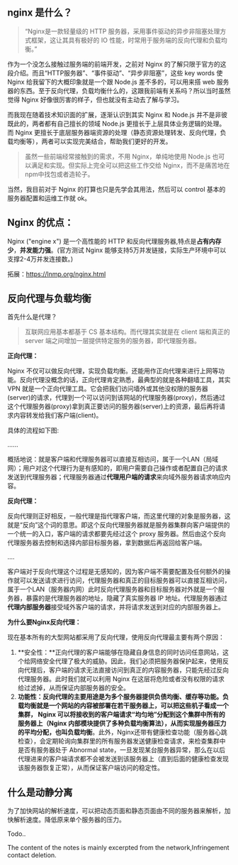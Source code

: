 ## nginx 是什么？

> “Nginx是一款轻量级的 HTTP 服务器，采用事件驱动的异步非阻塞处理方式框架，这让其具有极好的 IO 性能，时常用于服务端的反向代理和负载均衡。”

作为一个没怎么接触过服务端的前端开发，之前对 Nginx 的了解只限于官方的这段介绍。而且“HTTP服务器”、“事件驱动”、“异步非阻塞”，这些 key words 使 Nginx 给我留下的大概印象就是一个跟 Node.js 差不多的，可以用来搭 web 服务器的东西。至于反向代理，负载均衡什么的，这跟我前端有关系吗？所以当时虽然觉得 Nginx 好像很厉害的样子，但也就没有主动去了解与学习。

而我现在随着技术知识面的扩展，逐渐认识到其实 Nginx 和 Node.js 并不是非彼既此的，两者都有自己擅长的领域 Node.js 更擅长于上层具体业务逻辑的处理。而 Nginx 更擅长于底层服务器端资源的处理（静态资源处理转发、反向代理，负载均衡等），两者可以实现完美结合，帮助我们更好的开发。

> 虽然一些前端经常接触到的需求，不用 Nginx，单纯地使用 Node.js 也可以满足和实现。但实际上完全可以把这些工作交给 Nginx，而不是痛苦地在npm中找包或者造轮子。

当然，我目前对于 Nginx 的打算也只是先学会其用法，然后可以 control 基本的服务器配置和运维工作就 ok。

## Nginx 的优点：

Nginx ("engine x") 是一个高性能的 HTTP 和反向代理服务器,特点是**占有内存少**，**并发能力强**。(官方测试 Nginx 能够支持5万并发链接，实际生产环境中可以支撑2-4万并发连接数。)

拓展：https://lnmp.org/nginx.html

## 反向代理与负载均衡

首先什么是代理？ 

> 互联网应用基本都基于 CS 基本结构。而代理其实就是在 client 端和真正的 server 端之间增加一层提供特定服务的服务器，即代理服务器。

**正向代理：**

Nginx 不仅可以做反向代理，实现负载均衡。还能用作正向代理来进行上网等功能。反向代理没概念的话，正向代理肯定熟悉，最典型的就是各种翻墙工具，其实 VPN 就是一个正向代理工具。它会把我们访问墙外或其他没权限的服务器(server)的请求，代理到一个可以访问到该网站的代理服务器(proxy)，然后通过这个代理服务器(proxy)拿到真正要访问的服务器(server)上的资源，最后再将请求内容转发给我们客户端(client)。

具体的流程如下图:

......

概括地说：就是客户端和代理服务器可以直接互相访问，属于一个LAN（局域网）；用户对这个代理行为是有感知的，即用户需要自己操作或者配置自己的请求发送到代理服务器；代理服务器通过**代理用户端的请求**来向域外服务器请求响应内容。

**反向代理：**

反向代理则正好相反，一般代理是指代理客户端，而这里代理的对象是服务器，这就是“反向”这个词的意思。即这个反向代理服务器就是服务器集群向客户端提供的一个统一的入口，客户端的请求都要先经过这个 proxy 服务器。然后由这个反向代理服务器去控制和选择内部目标服务器，拿到数据后再返回给客户端。

....

客户端对于反向代理这个过程是无感知的，因为客户端不需要配置及任何额外的操作就可以发送请求进行访问，代理服务器和真正的目标服务器可以直接互相访问，属于一个LAN（服务器内网）此时反向代理服务器和目标服务器对外就是一个服务器，暴露的是代理服务器的地址，隐藏了真实服务器 IP 地址。代理服务器通过**代理内部服务器**接受域外客户端的请求，并将请求发送到对应的内部服务器上。

**为什么要Nginx反向代理：**

 现在基本所有的大型网站都采用了反向代理，使用反向代理最主要有两个原因：

1. **安全性：**正向代理的客户端能够在隐藏自身信息的同时访问任意网站，这个给网络安全代理了极大的威胁。因此，我们必须把服务器保护起来，使用反向代理后，客户端的请求无法直接访问到真正的内容服务器，只能先经过反向代理服务器。此时我们就可以利用 Nginx 在这层将危险或者没有权限的请求给过滤掉，从而保证内部服务器的安全。
2. **功能性：**反向代理的主要用途是为多个服务器提供负债均衡、缓存等功能。负载均衡就是一个网站的内容被部署在若干服务器上，可以把这些机子看成一个集群， Nginx 可以将接收到的客户端请求“均匀地”分配到这个集群中所有的服务器上（Nginx 内部模块提供了多种负载均衡算法），从而实现服务器压力的平均分配，也叫**负载均衡**。此外，Nginx还带有健康检查功能（服务器心跳检查），会定期轮询向集群里的所有服务器发送健康检查请求，来检查集群中是否有服务器处于 Abnormal state，一旦发现某台服务器异常，那么在以后代理进来的客户端请求都不会被发送到该服务器上（直到后面的健康检查发现该服务器恢复正常），从而保证客户端访问的稳定性。

## 什么是动静分离

为了加快网站的解析速度，可以把动态页面和静态页面由不同的服务器来解析，加快解析速度。降低原来单个服务器的压力。

Todo..

The content of the notes is mainly excerpted from the network,Infringement contact deletion.